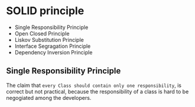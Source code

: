 # SOLID principle

- Single Responsibility Principle
- Open Closed Principle
- Liskov Substitution Principle
- Interface Segragation Principle
- Dependency Inversion Principle

## Single Responsibility Principle

The claim that `every Class should contain only one responsibility`, is correct but not practical, because the responsibility of a class is hard to be negogiated among the developers.
